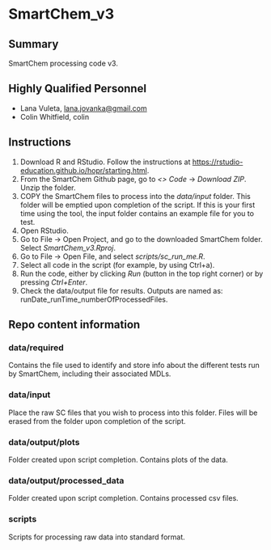 # SmartChem_v3

## Summary

SmartChem processing code v3.

## Highly Qualified Personnel

- Lana Vuleta, lana.jovanka@gmail.com
- Colin Whitfield, colin

## Instructions

 1) Download R and RStudio. Follow the instructions at https://rstudio-education.github.io/hopr/starting.html.
 2) From the SmartChem Github page, go to *<> Code* -> *Download ZIP*. Unzip the folder.
 3) COPY the SmartChem files to process into the *data/input* folder. This folder will be emptied upon completion of the script. If this is your first time using the tool, the input folder contains an example file for you to test.
 4) Open RStudio.
 5) Go to File -> Open Project, and go to the downloaded SmartChem folder. Select *SmartChem_v3.Rproj*.
 6) Go to File -> Open File, and select *scripts/sc_run_me.R*.
 7) Select all code in the script (for example, by using Ctrl+a).
 8) Run the code, either by clicking *Run* (button in the top right corner) or by pressing *Ctrl+Enter*.
 9) Check the data/output file for results. Outputs are named as: runDate_runTime_numberOfProcessedFiles.

## Repo content information

### data/required

Contains the file used to identify and store info about the different tests run by SmartChem, including their associated MDLs.

### data/input

Place the raw SC files that you wish to process into this folder. Files will be erased from the folder upon completion of the script.

### data/output/plots

Folder created upon script completion. Contains plots of the data.

### data/output/processed_data

Folder created upon script completion. Contains processed csv files.

### scripts

Scripts for processing raw data into standard format.

